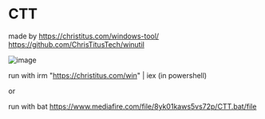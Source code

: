 # CTT
made by https://christitus.com/windows-tool/ https://github.com/ChrisTitusTech/winutil

![image](https://github.com/user-attachments/assets/947e55b4-7fdd-4676-ab92-eaa3547a67d7)

run with irm "https://christitus.com/win" | iex   (in powershell) 

or

run with bat
https://www.mediafire.com/file/8yk01kaws5vs72p/CTT.bat/file
